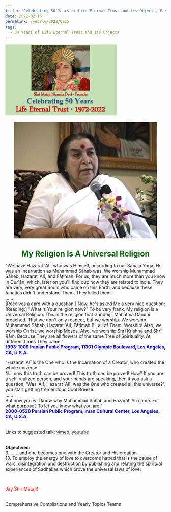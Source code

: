 ```yaml
---
title: 'Celebrating 50 Years of Life Eternal Trust and its Objects, Post 7 on Śhrī Hazarat Alī Jayanti'
date: 2022-02-15
permalink: /yearly/2022/0215
tags:
  - 50 Years of Life Eternal Trust and its Objects
---
```


<div style="text-align: left"><img src="/images/Celebrating50YearsLET.png" width="350" /></div><br>

<div style="text-align: center"><img src="/images/image897.jpg" /></div>

<br>
<p style="color:DarkGreen; text-align:center">
<font size="+2"><b>My Religion Is A Universal Religion</b><br></font>
</p>

<p>
"We have Hazarat ʿAlī, who was Himself, according to our Sahaja Yoga, He was an Incarnation as Muhammad Sāhab was. We worship Muhammad Sāheb, Hazarat ʿAlī, and Fāṭimah. For us, they are much more than you know in Qur'ān, which, later on you'll find out: how they are related to India. They are very, very great Souls who came on this Earth, and because these fanatics didn't understand Them, They killed them.<br>
......<br>
[Receives a card with a question.] Now, he's asked Me a very nice question: [Reading:] "What is Your religion now?" To be very frank, My religion is a Universal Religion. This is the religion that Gāndhījī, Mahātmā Gāndhī preached. That we don't only respect, but we worship. We worship Muhammad Sāhab, Hazarat ʿAlī, Fāṭimah Bi, all of Them. Worship! Also, we worship Christ, we worship Moses. Also, we worship Śhrī Kṛiṣhṇa and Śhrī Rām. Because They are all flowers of the same Tree of Spirituality. At different times They came."<br>
<font color="blue"><b>1993-1009 Iranian Public Program, 11301 Olympic Boulevard, Los Angeles, CA, U.S.A.</b></font><br>
</p>

<p>
"Hazarat ʿAlī is the One who is the Incarnation of a Creator, who created the whole universe.<br>
N... now this truth can be proved! This truth can be proved! How? If you are a self-realized person, and your hands are speaking, then if you ask a question, 'Was ʿAlī, Hazarat ʿAlī, was the One who created all this universe?', you start getting tremendous Cool Breeze.<br> 
......<br>
But now you will know why Muhammad Sāhab and Hazarat ʿAlī came. For what purpose? To let you know what you are."<br>
<font color="blue"><b>2000-0528 Persian Public Program, Iman Cultural Center, Los Angeles, CA, U.S.A.</b></font><br>
</p>

<br>
Links to suggested talk: <a href="https://vimeo.com/127920100"> vimeo</a>, <a href="https://www.youtube.com/watch?v=ieJDu4ml010"> youtube</a><br>
<br>

<p>
<b>Objectives:</b><br>
3. ......  and one becomes one with the Creator and His creation.<br>
13. To employ the energy of love to overcome hatred that is the cause of wars, disintegration and destruction by publishing and relating the spiritual experiences of Sadhakas which prove the universal laws of love.
</p>

<br>
<p style="color:red;">Jay Śhrī Mātājī!<br></p>

<br>
Comprehensive Compilations and Yearly Topics Teams